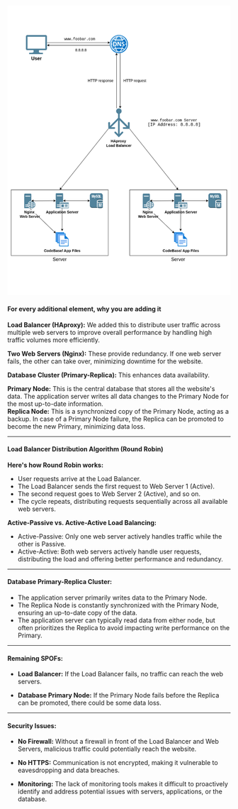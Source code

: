 ![Whiteboard](Task1.drawio.png)
#### For every additional element, why you are adding it   
  
**Load Balancer (HAproxy):**  We added this to distribute user traffic across multiple web servers to improve overall performance by handling high traffic volumes more efficiently.   

**Two Web Servers (Nginx):**  These provide redundancy. If one web server fails, the other can take over, minimizing downtime for the website.   

**Database Cluster (Primary-Replica):**  This enhances data availability.   

**Primary Node:** This is the central database that stores all the website's data. The application server writes all data changes to the Primary Node for the most up-to-date information.   
**Replica Node:** This is a synchronized copy of the Primary Node, acting as a backup. In case of a Primary Node failure, the Replica can be promoted to become the new Primary, minimizing data loss.   
***
#### Load Balancer Distribution Algorithm (Round Robin)   
**Here's how Round Robin works:**   
- User requests arrive at the Load Balancer.   
- The Load Balancer sends the first request to Web Server 1 (Active).   
- The second request goes to Web Server 2 (Active), and so on.   
- The cycle repeats, distributing requests sequentially across all available web servers.   

**Active-Passive vs. Active-Active Load Balancing:**   
- Active-Passive: Only one web server actively handles traffic while the other is Passive.   
- Active-Active: Both web servers actively handle user requests, distributing the load and offering better performance and redundancy.   
***   
#### Database Primary-Replica Cluster:   
- The application server primarily writes data to the Primary Node.   
- The Replica Node is constantly synchronized with the Primary Node, ensuring an up-to-date copy of the data.   
- The application server can typically read data from either node, but often prioritizes the Replica to avoid impacting write performance on the Primary.   
*** 
#### Remaining SPOFs:   
- **Load Balancer:** If the Load Balancer fails, no traffic can reach the web servers.   
   
- **Database Primary Node:** If the Primary Node fails before the Replica can be promoted, there could be some data loss.   
***  
#### Security Issues:   
- **No Firewall:** Without a firewall in front of the Load Balancer and Web Servers, malicious traffic could potentially reach the website.   
   
- **No HTTPS:** Communication is not encrypted, making it vulnerable to eavesdropping and data breaches.   
   
- **Monitoring:** The lack of monitoring tools makes it difficult to proactively identify and address potential issues with servers, applications, or the database.   